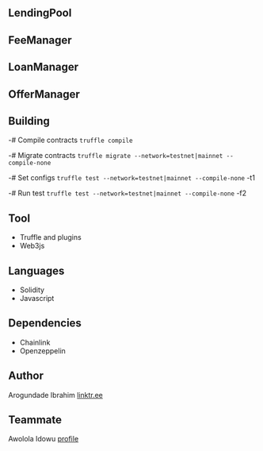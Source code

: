 ## LendingPool



## FeeManager



## LoanManager



## OfferManager



## Building
-# Compile contracts
`truffle compile`

-# Migrate contracts
`truffle migrate --network=testnet|mainnet --compile-none`

-# Set configs
`truffle test --network=testnet|mainnet --compile-none` -t1

-# Run test
`truffle test --network=testnet|mainnet --compile-none` -f2

## Tool
- Truffle and plugins
- Web3js

## Languages
- Solidity
- Javascript

## Dependencies
- Chainlink
- Openzeppelin

## Author
Arogundade Ibrahim
[linktr.ee](https://linktr.ee/devarogundade)

## Teammate
Awolola Idowu
[profile](https://pip.me/krypton)
